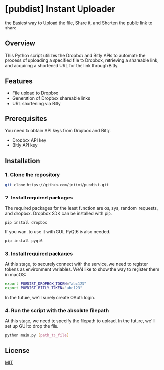 # [pubdist] Instant Uploader
the Easiest way to Upload the file, Share it, and Shorten the public link to share

## Overview
This Python script utilizes the Dropbox and Bitly APIs to automate the process of uploading a specified file to Dropbox, retrieving a shareable link, and acquiring a shortened URL for the link through Bitly.

## Features
- File upload to Dropbox
- Generation of Dropbox shareable links
- URL shortening via Bitly

## Prerequisites
You need to obtain API keys from Dropbox and Bitly.
- Dropbox API key
- Bitly API key

## Installation
### 1. Clone the repository
```bash
git clone https://github.com/jniimi/pubdist.git
```
### 2. Install required packages
The required packages for the least function are os, sys, random, requests, and dropbox. Dropbox SDK can be installed with pip.
```bash
pip install dropbox
```
If you want to use it with GUI, PyQt6 is also needed.
```bash
pip install pyqt6
```

### 3. Install required packages
At this stage, to securely connect with the service, we need to register tokens as environment variables. We'd like to show the way to register them in macOS:
```bash
export PUBDIST_DROPBOX_TOKEN="abc123"
export PUBDIST_BITLY_TOKEN="abc123"
```
In the future, we'll surely create OAuth login. 

### 4. Run the script with the absolute filepath
At this stage, we need to specify the filepath to upload. In the future, we'll set up GUI to drop the file.
```bash
python main.py [path_to_file]
```

## License
[MIT](https://choosealicense.com/licenses/mit/)